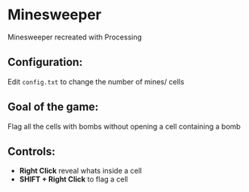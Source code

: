 # Minesweeper
Minesweeper recreated with Processing
## Configuration:
Edit `config.txt` to change the number of mines/ cells
## Goal of the game:
Flag all the cells with bombs without opening a cell containing a bomb
## Controls:
* **Right Click** reveal whats inside a cell
* **SHIFT + Right Click** to flag a cell
